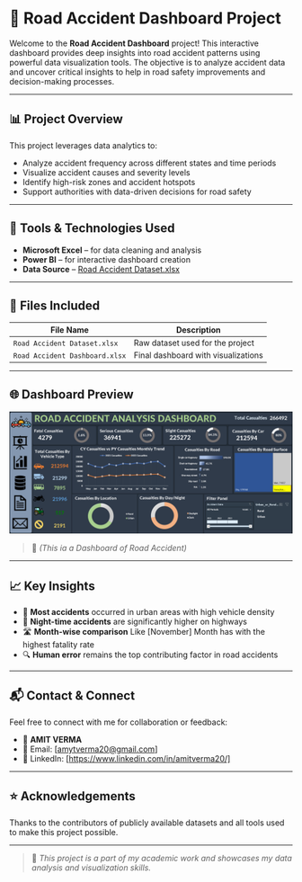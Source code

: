 # 🚗 Road Accident Dashboard Project

Welcome to the **Road Accident Dashboard** project! This interactive dashboard provides deep insights into road accident patterns using powerful data visualization tools. The objective is to analyze accident data and uncover critical insights to help in road safety improvements and decision-making processes.

---

## 📊 Project Overview

This project leverages data analytics to:

- Analyze accident frequency across different states and time periods
- Visualize accident causes and severity levels
- Identify high-risk zones and accident hotspots
- Support authorities with data-driven decisions for road safety

---

## 🧰 Tools & Technologies Used

- **Microsoft Excel** – for data cleaning and analysis
- **Power BI** – for interactive dashboard creation
- **Data Source** – [Road Accident Dataset.xlsx](./Road%20Accident%20Dataset.xlsx)

---

## 📂 Files Included

| File Name                       | Description                          |
|--------------------------------|--------------------------------------|
| `Road Accident Dataset.xlsx`   | Raw dataset used for the project     |
| `Road Accident Dashboard.xlsx` | Final dashboard with visualizations  |

---

## 🌐 Dashboard Preview

![Dashboard Preview](Dashboard.png)

> 📌 *(This ia a Dashboard of Road Accident)*

---

## 📈 Key Insights

- 🚧 **Most accidents** occurred in urban areas with high vehicle density  
- 🌙 **Night-time accidents** are significantly higher on highways  
- 🛣️ **Month-wise comparison** Like [November] Month has with the highest fatality rate  
- 🔍 **Human error** remains the top contributing factor in road accidents

---

## 📬 Contact & Connect

Feel free to connect with me for collaboration or feedback:

- 👤 **AMIT VERMA**  
- 📧 Email: [amytverma20@gmail.com]  
- 💼 LinkedIn: [https://www.linkedin.com/in/amitverma20/]

---

## ⭐ Acknowledgements

Thanks to the contributors of publicly available datasets and all tools used to make this project possible.

---

> 📝 *This project is a part of my academic work and showcases my data analysis and visualization skills.*


